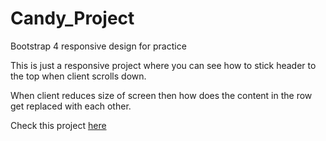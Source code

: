 # Candy_Project
Bootstrap 4 responsive design for practice 

This is just a responsive project where you can see how to stick header to the top when client scrolls down. 

When client reduces size of screen then how does the content in the row get replaced with each other.

Check this project <a href="https://pooh15.github.io/Candy_Project/">here</a>
